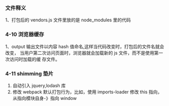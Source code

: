 ### 文件释义

1、打包后的 vendors.js 文件里放的是 node_modules 里的代码

### 4-10 浏览器缓存

1、output 输出文件以内容 hash 值命名,这样当代码改变时，打包后的文件名就会改变，
当用户第二次访问页面时，浏览器就会加载新的 js 文件，而不是使用第一次访问时加载的缓
存文件。

### 4-11 shimming 垫片

1. 自动引入 jquery,lodash 库
2. 修改 webpack 默认打包行为，比如，使用 imports-loader 修改 this 指向，从指向模块自身-》指向 window
